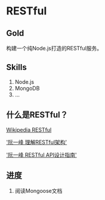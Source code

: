 # RESTful

## Gold
构建一个纯Node.js打造的RESTful服务。

## Skills
1. Node.js
2. MongoDB
3. ...

## 什么是RESTful？
[Wikipedia RESTful]('https://zh.wikipedia.org/wiki/%E5%85%B7%E8%B1%A1%E7%8A%B6%E6%80%81%E4%BC%A0%E8%BE%93')

['阮一峰 理解RESTful架构']('http://www.ruanyifeng.com/blog/2011/09/restful.html')

['阮一峰 RESTful API设计指南']('http://www.ruanyifeng.com/blog/2014/05/restful_api.html')


## 进度
1. 阅读Mongoose文档